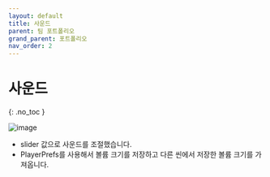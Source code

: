 ```yaml
---
layout: default
title: 사운드
parent: 팀 포트폴리오
grand_parent: 포트폴리오
nav_order: 2
---
```


# 사운드  
{: .no_toc }

![image](https://user-images.githubusercontent.com/114732330/236991794-a20eb972-a531-4019-a623-8944a4ba427f.png)  

- slider 값으로 사운드를 조절했습니다.
- PlayerPrefs를 사용해서 볼륨 크기를 저장하고 다른 씬에서 저장한 볼륨 크기를 가져옵니다.